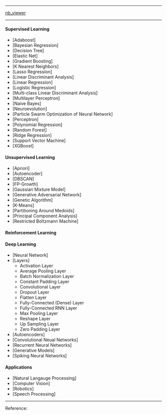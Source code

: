 

-----------

[nb_viewer](http://nbviewer.jupyter.org/github/gopala-kr/a-week-in-wild-ai/tree/master/ML-week/)

----------

#### Supervised Learning

- [Adaboost]
- [Bayesian Regression]
- [Decision Tree]
- [Elastic Net]
- [Gradient Boosting]
- [K Nearest Neighbors]
- [Lasso Regression]
- [Linear Discriminant Analysis]
- [Linear Regression]
- [Logistic Regression]
- [Multi-class Linear Discriminant Analysis]
- [Multilayer Perceptron]
- [Naive Bayes]
- [Neuroevolution]
- [Particle Swarm Optimization of Neural Network]
- [Perceptron]
- [Polynomial Regression]
- [Random Forest]
- [Ridge Regression]
- [Support Vector Machine]
- [XGBoost]

#### Unsupervised Learning

- [Apriori]
- [Autoencoder]
- [DBSCAN]
- [FP-Growth]
- [Gaussian Mixture Model]
- [Generative Adversarial Network]
- [Genetic Algorithm]
- [K-Means]
- [Partitioning Around Medoids]
- [Principal Component Analysis]
- [Restricted Boltzmann Machine]

#### Reinforcement Learning


#### Deep Learning
  + [Neural Network]
  + [Layers]
    * Activation Layer
    * Average Pooling Layer
    * Batch Normalization Layer
    * Constant Padding Layer
    * Convolutional Layer
    * Dropout Layer
    * Flatten Layer
    * Fully-Connected (Dense) Layer
    * Fully-Connected RNN Layer
    * Max Pooling Layer
    * Reshape Layer
    * Up Sampling Layer
    * Zero Padding Layer
  + [Autoencoders]
  + [Convolutional Neual Networks]
  + [Recurrent Neural Networks]
  + [Generative Models]
  + [Spiking Neural Networks]
  
#### Applications

   + [Natural Langauge Processing]
   + [Computer Vision]
   + [Robotics]
   + [Speech Processing]





---------------

Reference:

